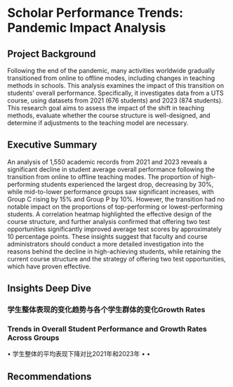 # Scholar Performance Trends: Pandemic Impact Analysis
## Project Background
Following the end of the pandemic, many activities worldwide gradually transitioned from online to offline modes, including changes in teaching methods in schools. This analysis examines the impact of this transition on students' overall performance. Specifically, it investigates data from a UTS course, using datasets from 2021 (676 students) and 2023 (874 students). This research goal aims to assess the impact of the shift in teaching methods, evaluate whether the course structure is well-designed, and determine if adjustments to the teaching model are necessary.     
## Executive Summary
An analysis of 1,550 academic records from 2021 and 2023 reveals a significant decline in student average overall performance following the transition from online to offline teaching modes. The proportion of high-performing students experienced the largest drop, decreasing by 30%, while mid-to-lower performance groups saw significant increases, with Group C rising by 15% and Group P by 10%. However, the transition had no notable impact on the proportions of top-performing or lowest-performing students. A correlation heatmap highlighted the effective design of the course structure, and further analysis confirmed that offering two test opportunities significantly improved average test scores by approximately 10 percentage points. These insights suggest that faculty and course administrators should conduct a more detailed investigation into the reasons behind the decline in high-achieving students, while retaining the current course structure and the strategy of offering two test opportunities, which have proven effective.
## Insights Deep Dive
### 学生整体表现的变化趋势与各个学生群体的变化Growth Rates
### Trends in Overall Student Performance and Growth Rates Across Groups
• 学生整体的平均表现下降对比2021年和2023年
• 
• 
## Recommendations

